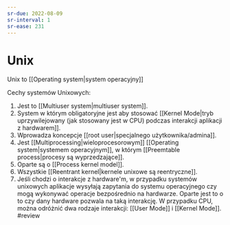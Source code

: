 ```yaml
---
sr-due: 2022-08-09
sr-interval: 1
sr-ease: 231
---
```


# Unix
Unix to [[Operating system|system operacyjny]]

Cechy systemów Unixowych:
1. Jest to [[Multiuser system|multiuser system]].
2. System w którym obligatoryjne jest aby stosować [[Kernel Mode|tryb uprzywilejowany (jak stosowany jest w CPU) podczas interakcji aplikacji z hardwarem]].
3. Wprowadza koncepcje [[root user|specjalnego użytkownika/admina]].
4. Jest [[Multiprocessing|wieloprocesorowym]] [[Operating system|systemem operacyjnym]], w którym [[Preemtable process|procesy są wyprzedzające]].
5. Oparte są o [[Process kernel model]].
6. Wszystkie [[Reentrant kernel|kernele unixowe są reentryczne]].
7. Jeśli chodzi o interakcje z hardware'm, w przypadku systemów unixowych aplikacje wysyłają zapytania do systemu operacyjnego czy mogą wykonywać operacje bezpośrednio na hardwarze. Oparte jest to o to czy dany hardware pozwala na taką interakcję. W przypadku CPU, można odróżnić dwa rodzaje interakcji: [[User Mode]] i [[Kernel Mode]].
#review